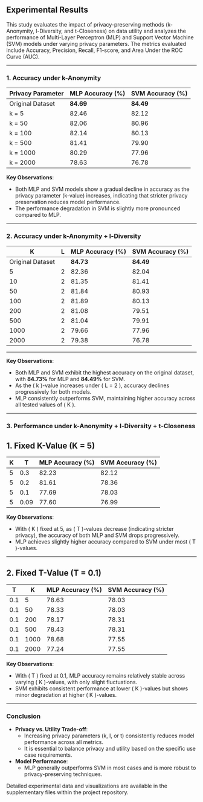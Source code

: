 ## Experimental Results

This study evaluates the impact of privacy-preserving methods (k-Anonymity, l-Diversity, and t-Closeness) on data utility and analyzes the performance of Multi-Layer Perceptron (MLP) and Support Vector Machine (SVM) models under varying privacy parameters. The metrics evaluated include Accuracy, Precision, Recall, F1-score, and Area Under the ROC Curve (AUC).

---

### 1. Accuracy under k-Anonymity

| Privacy Parameter | MLP Accuracy (%) | SVM Accuracy (%) |
|-------------------|------------------|------------------|
| Original Dataset  | **84.69**        | **84.49**        |
| k = 5             | 82.46           | 82.12           |
| k = 50            | 82.06           | 80.96           |
| k = 100           | 82.14           | 80.13           |
| k = 500           | 81.41           | 79.90           |
| k = 1000          | 80.29           | 77.96           |
| k = 2000          | 78.63           | 76.78           |

**Key Observations**:
- Both MLP and SVM models show a gradual decline in accuracy as the privacy parameter (k-value) increases, indicating that stricter privacy preservation reduces model performance.
- The performance degradation in SVM is slightly more pronounced compared to MLP.

---

### 2. Accuracy under k-Anonymity + l-Diversity

| K    | L  | MLP Accuracy (%) | SVM Accuracy (%) |
|------|----|------------------|------------------|
| Original Dataset |    | **84.73**        | **84.49**        |
| 5    | 2  | 82.36           | 82.04           |
| 10   | 2  | 81.35           | 81.41           |
| 50   | 2  | 81.84           | 80.93           |
| 100  | 2  | 81.89           | 80.13           |
| 200  | 2  | 81.08           | 79.51           |
| 500  | 2  | 81.04           | 79.91           |
| 1000 | 2  | 79.66           | 77.96           |
| 2000 | 2  | 79.38           | 76.78           |

---

**Key Observations**:
- Both MLP and SVM exhibit the highest accuracy on the original dataset, with **84.73%** for MLP and **84.49%** for SVM.
- As the \( k \)-value increases under \( L = 2 \), accuracy declines progressively for both models.
- MLP consistently outperforms SVM, maintaining higher accuracy across all tested values of \( K \).


---

### 3. Performance under k-Anonymity + l-Diversity + t-Closeness

## 1. Fixed K-Value (K = 5)

| K    | T    | MLP Accuracy (%) | SVM Accuracy (%) |
|------|------|------------------|------------------|
| 5    | 0.3  | 82.23           | 82.12           |
| 5    | 0.2  | 81.61           | 78.36           |
| 5    | 0.1  | 77.69           | 78.03           |
| 5    | 0.09 | 77.60           | 76.99           |

**Key Observations**:
- With \( K \) fixed at 5, as \( T \)-values decrease (indicating stricter privacy), the accuracy of both MLP and SVM drops progressively.
- MLP achieves slightly higher accuracy compared to SVM under most \( T \)-values.

---

## 2. Fixed T-Value (T = 0.1)

| T    | K    | MLP Accuracy (%) | SVM Accuracy (%) |
|------|------|------------------|------------------|
| 0.1  | 5    | 78.63           | 78.03           |
| 0.1  | 50   | 78.33           | 78.03           |
| 0.1  | 200  | 78.17           | 78.31           |
| 0.1  | 500  | 78.43           | 78.31           |
| 0.1  | 1000 | 78.68           | 77.55           |
| 0.1  | 2000 | 77.24           | 77.55           |

**Key Observations**:
- With \( T \) fixed at 0.1, MLP accuracy remains relatively stable across varying \( K \)-values, with only slight fluctuations.
- SVM exhibits consistent performance at lower \( K \)-values but shows minor degradation at higher \( K \)-values.

---

### Conclusion

- **Privacy vs. Utility Trade-off**:
  - Increasing privacy parameters (k, l, or t) consistently reduces model performance across all metrics.
  - It is essential to balance privacy and utility based on the specific use case requirements.
- **Model Performance**:
  - MLP generally outperforms SVM in most cases and is more robust to privacy-preserving techniques.

Detailed experimental data and visualizations are available in the supplementary files within the project repository.
